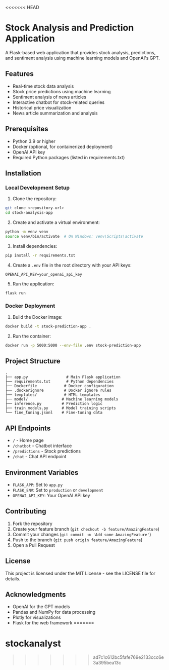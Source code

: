<<<<<<< HEAD
# Stock Analysis and Prediction Application

A Flask-based web application that provides stock analysis, predictions, and sentiment analysis using machine learning models and OpenAI's GPT.

## Features

- Real-time stock data analysis
- Stock price predictions using machine learning
- Sentiment analysis of news articles
- Interactive chatbot for stock-related queries
- Historical price visualization
- News article summarization and analysis

## Prerequisites

- Python 3.9 or higher
- Docker (optional, for containerized deployment)
- OpenAI API key
- Required Python packages (listed in requirements.txt)

## Installation

### Local Development Setup

1. Clone the repository:
```bash
git clone <repository-url>
cd stock-analysis-app
```

2. Create and activate a virtual environment:
```bash
python -m venv venv
source venv/bin/activate  # On Windows: venv\Scripts\activate
```

3. Install dependencies:
```bash
pip install -r requirements.txt
```

4. Create a `.env` file in the root directory with your API keys:
```
OPENAI_API_KEY=your_openai_api_key
```

5. Run the application:
```bash
flask run
```

### Docker Deployment

1. Build the Docker image:
```bash
docker build -t stock-prediction-app .
```

2. Run the container:
```bash
docker run -p 5000:5000 --env-file .env stock-prediction-app
```

## Project Structure

```
.
├── app.py                 # Main Flask application
├── requirements.txt       # Python dependencies
├── Dockerfile            # Docker configuration
├── .dockerignore         # Docker ignore rules
├── templates/            # HTML templates
├── model/               # Machine learning models
├── inference.py         # Prediction logic
├── train_models.py      # Model training scripts
└── fine_tuning.jsonl    # Fine-tuning data
```

## API Endpoints

- `/` - Home page
- `/chatbot` - Chatbot interface
- `/predictions` - Stock predictions
- `/chat` - Chat API endpoint

## Environment Variables

- `FLASK_APP`: Set to `app.py`
- `FLASK_ENV`: Set to `production` or `development`
- `OPENAI_API_KEY`: Your OpenAI API key

## Contributing

1. Fork the repository
2. Create your feature branch (`git checkout -b feature/AmazingFeature`)
3. Commit your changes (`git commit -m 'Add some AmazingFeature'`)
4. Push to the branch (`git push origin feature/AmazingFeature`)
5. Open a Pull Request

## License

This project is licensed under the MIT License - see the LICENSE file for details.

## Acknowledgments

- OpenAI for the GPT models
- Pandas and NumPy for data processing
- Plotly for visualizations
- Flask for the web framework 
=======
# stockanalyst
>>>>>>> ad7c1c612bc5fafe769e2133ccc6e3a395bea13c
